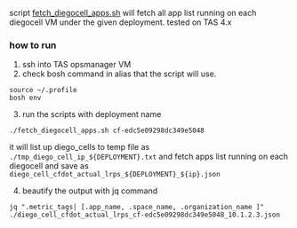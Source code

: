 
script [fetch_diegocell_apps.sh](fetch_diegocell_apps.sh) will fetch all app list running on each diegocell VM under the given deployment.
tested on TAS 4.x

### how to run
1. ssh into TAS opsmanager VM
2. check bosh command in alias that the script will use.
```
source ~/.profile
bosh env
```

3. run the scripts with deployment name
```
./fetch_diegocell_apps.sh cf-edc5e09298dc349e5048
```
it will list up diego_cells to temp file as `./tmp_diego_cell_ip_${DEPLOYMENT}.txt` and fetch apps list running on each diegocell and save as `diego_cell_cfdot_actual_lrps_${DEPLOYMENT}_${ip}.json`

4. beautify the output with jq command
```
jq ".metric_tags| [.app_name, .space_name, .organization_name ]" ./diego_cell_cfdot_actual_lrps_cf-edc5e09298dc349e5048_10.1.2.3.json
```
